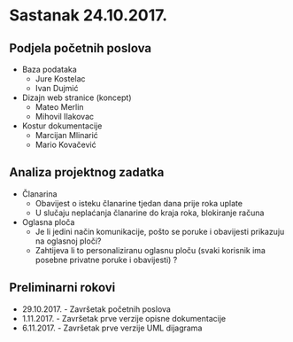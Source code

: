 # Sastanak 24.10.2017.

## Podjela početnih poslova
- Baza podataka
    - Jure Kostelac
    - Ivan Dujmić
- Dizajn web stranice (koncept)
    - Mateo Merlin
    - Mihovil Ilakovac
- Kostur dokumentacije
    - Marcijan Mlinarić
    - Mario Kovačević
## Analiza projektnog zadatka
- Članarina 
    - Obavijest o isteku članarine tjedan dana prije roka uplate
    - U slučaju neplaćanja članarine do kraja roka, blokiranje računa
- Oglasna ploča
    - Je li jedini način komunikacije, pošto se poruke i obavijesti prikazuju na oglasnoj ploči?
    - Zahtijeva li to personaliziranu oglasnu ploču (svaki korisnik ima posebne privatne poruke i obavijesti) ?
## Preliminarni rokovi
- 29.10.2017. - Završetak početnih poslova
- 1.11.2017. - Završetak prve verzije opisne dokumentacije
- 6.11.2017. - Završetak prve verzije UML dijagrama